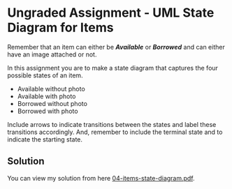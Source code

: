 # Ungraded Assignment - UML State Diagram for Items

Remember that an item can either be ***Available*** or ***Borrowed*** and can either have an image attached or not.

In this assignment you are to make a state diagram that captures the four possible states of an item.
  - Available without photo
  - Available with photo
  - Borrowed without photo
  - Borrowed with photo

Include arrows to indicate transitions between the states and label these transitions accordingly. And, remember to include the terminal state and to indicate the starting state.

## Solution

You can view my solution from here [04-items-state-diagram.pdf](./04-items-state-diagram.pdf).

